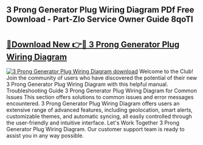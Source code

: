## 3 Prong Generator Plug Wiring Diagram PDf Free Download - Part-Zlo Service Owner Guide 8qoTI

# <h2><a href="http://dfu956w.blite.top/?on=3+Prong+Generator+Plug+Wiring+Diagram">🔗Download New 👉🔴 3 Prong Generator Plug Wiring Diagram</a></h2>

[![3 Prong Generator Plug Wiring Diagram download](https://i.imgur.com/lujVjoI.png)](http://dfu956w.blite.top/?on=3+Prong+Generator+Plug+Wiring+Diagram)
Welcome to the Club! Join the community of users who have discovered the potential of their new 3 Prong Generator Plug Wiring Diagram with this helpful manual. Troubleshooting Guide 3 Prong Generator Plug Wiring Diagram for Common Issues This section offers solutions to common issues and error messages encountered. 3 Prong Generator Plug Wiring Diagram offers users an extensive range of advanced features, including geolocation, smart alerts, customizable themes, and automatic syncing, all easily controlled through the user-friendly and intuitive interface. Let's Work Together 3 Prong Generator Plug Wiring Diagram. Our customer support team is ready to assist you in any way possible.
